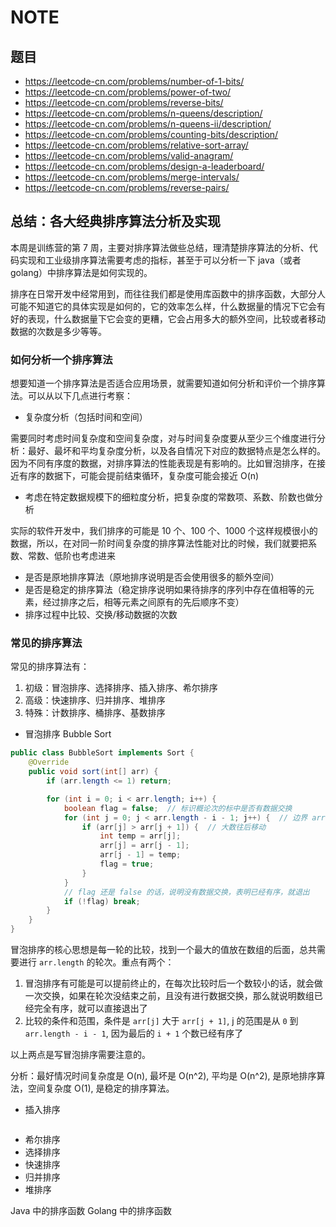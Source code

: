 # NOTE

## 题目

- <https://leetcode-cn.com/problems/number-of-1-bits/>
- <https://leetcode-cn.com/problems/power-of-two/>
- <https://leetcode-cn.com/problems/reverse-bits/>
- <https://leetcode-cn.com/problems/n-queens/description/>
- <https://leetcode-cn.com/problems/n-queens-ii/description/>
- <https://leetcode-cn.com/problems/counting-bits/description/>
- <https://leetcode-cn.com/problems/relative-sort-array/>
- <https://leetcode-cn.com/problems/valid-anagram/>
- <https://leetcode-cn.com/problems/design-a-leaderboard/>
- <https://leetcode-cn.com/problems/merge-intervals/>
- <https://leetcode-cn.com/problems/reverse-pairs/>

## 总结：各大经典排序算法分析及实现

本周是训练营的第 7 周，主要对排序算法做些总结，理清楚排序算法的分析、代码实现和工业级排序算法需要考虑的指标，甚至于可以分析一下 java（或者 golang）中排序算法是如何实现的。

排序在日常开发中经常用到，而往往我们都是使用库函数中的排序函数，大部分人可能不知道它的具体实现是如何的，它的效率怎么样，什么数据量的情况下它会有好的表现，什么数据量下它会变的更糟，它会占用多大的额外空间，比较或者移动数据的次数是多少等等。

### 如何分析一个排序算法

想要知道一个排序算法是否适合应用场景，就需要知道如何分析和评价一个排序算法。可以从以下几点进行考察：

- 复杂度分析（包括时间和空间）

需要同时考虑时间复杂度和空间复杂度，对与时间复杂度要从至少三个维度进行分析：最好、最坏和平均复杂度分析，以及各自情况下对应的数据特点是怎么样的。因为不同有序度的数据，对排序算法的性能表现是有影响的。比如冒泡排序，在接近有序的数据下，可能会提前结束循环，复杂度可能会接近 O(n)

- 考虑在特定数据规模下的细粒度分析，把复杂度的常数项、系数、阶数也做分析

实际的软件开发中，我们排序的可能是 10 个、100 个、1000 个这样规模很小的数据，所以，在对同一阶时间复杂度的排序算法性能对比的时候，我们就要把系数、常数、低阶也考虑进来

- 是否是原地排序算法（原地排序说明是否会使用很多的额外空间）
- 是否是稳定的排序算法（稳定排序说明如果待排序的序列中存在值相等的元素，经过排序之后，相等元素之间原有的先后顺序不变）
- 排序过程中比较、交换/移动数据的次数

### 常见的排序算法

常见的排序算法有：

1. 初级：冒泡排序、选择排序、插入排序、希尔排序
2. 高级：快速排序、归并排序、堆排序
3. 特殊：计数排序、桶排序、基数排序

- 冒泡排序 Bubble Sort

```java
public class BubbleSort implements Sort {
    @Override
    public void sort(int[] arr) {
        if (arr.length <= 1) return;

        for (int i = 0; i < arr.length; i++) {
            boolean flag = false;  // 标识概论次的标中是否有数据交换
            for (int j = 0; j < arr.length - i - 1; j++) {  // 边界 arr.length - i - 1
                if (arr[j] > arr[j + 1]) {  // 大数往后移动
                    int temp = arr[j];
                    arr[j] = arr[j - 1];
                    arr[j - 1] = temp;
                    flag = true;
                }
            }
            // flag 还是 false 的话，说明没有数据交换，表明已经有序，就退出
            if (!flag) break;
        }
    }
}
```

冒泡排序的核心思想是每一轮的比较，找到一个最大的值放在数组的后面，总共需要进行 `arr.length` 的轮次。重点有两个：

1. 冒泡排序有可能是可以提前终止的，在每次比较时后一个数较小的话，就会做一次交换，如果在轮次没结束之前，且没有进行数据交换，那么就说明数组已经完全有序，就可以直接退出了
2. 比较的条件和范围，条件是 `arr[j]` 大于 `arr[j + 1]`, j 的范围是从 `0` 到 `arr.length - i - 1`, 因为最后的 `i + 1` 个数已经有序了

以上两点是写冒泡排序需要注意的。

分析：最好情况时间复杂度是 O(n), 最坏是 O(n^2), 平均是 O(n^2), 是原地排序算法，空间复杂度 O(1), 是稳定的排序算法。

- 插入排序

```java
```

- 希尔排序
- 选择排序
- 快速排序
- 归并排序
- 堆排序

Java 中的排序函数
Golang 中的排序函数
